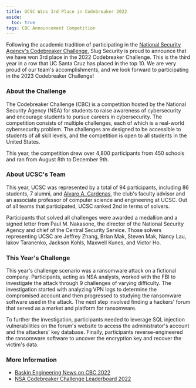 ```yaml
---
title: UCSC Wins 3rd Place in Codebreaker 2022
aside:
  toc: true
tags: CBC Announcement Competition
---
```


Following the academic tradition of participating in the [National Security Agency's Codebreaker Challenge](https://nsa-codebreaker.org/home), Slug Security is proud to announce that we have won 3rd place in the 2022 Codebreaker Challenge. This is the third year in a row that UC Santa Cruz has placed in the top 10. We are very proud of our team's accomplishments, and we look forward to participating in the 2023 Codebreaker Challenge!

### About the Challenge
The Codebreaker Challenge (CBC) is a competition hosted by the National Security Agency (NSA) for students to raise awareness of cybersecurity and encourage students to pursue careers in cybersecurity. The competition consists of multiple challenges, each of which is a real-world cybersecurity problem. The challenges are designed to be accessible to students of all skill levels, and the competition is open to all students in the United States. 

This year, the competition drew over 4,800 participants from 450 schools and ran from August 8th to December 9th.

### About UCSC's Team
This year, UCSC was represented by a total of 94 participants, including 86 students, 7 alumni, and [Alvaro A. Cardenas](https://users.soe.ucsc.edu/~alacarde/), the club's faculty advisor and an associate professor of computer science and engineering at UCSC. Out of all teams that participated, UCSC ranked 2nd in terms of solvers. 

Participants that solved all challenges were awarded a medallion and a signed letter from Paul M. Nakasone, the director of the National Security Agency and chief of the Central Security Service. Those solvers representing UCSC are Jeffrey Zhang, Brian Mak, Steven Mak, Nancy Lau, Iakov Taranenko, Jackson Kohls, Maxwell Kunes, and Victor Ho.

### This Year's Challenge
This year's challenge scenario was a ransomware attack on a fictional company. Participants, acting as NSA analysts, worked with the FBI to investigate the attack through 9 challenges of varying difficulty. The investigation started with analyzing VPN logs to determine the compromised account and then progressed to studying the ransomware software used in the attack. The next step involved finding a hackers' forum that served as a market and platform for ransomware.

To further the investigation, participants needed to leverage SQL injection vulnerabilities on the forum's website to access the administrator's account and the attackers' key database. Finally, participants reverse-engineered the ransomware software to uncover the encryption key and recover the victim's data.

### More Information
- [Baskin Engineering News on CBC 2022](https://news.ucsc.edu/2022/12/nsa-codebreaker-challenge.html)
- [NSA Codebreaker Challenge Leaderboard 2022](https://nsa-codebreaker.org/leaderboard)